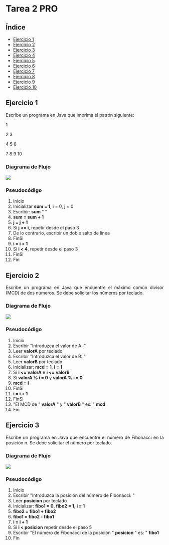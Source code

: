 <div align="justify">

# Tarea 2 PRO

## Índice

- [Ejercicio 1](#ejercicio01)
- [Ejercicio 2](#ejercicio02)
- [Ejercicio 3](#ejercicio03)
- [Ejercicio 4](#ejercicio04)
- [Ejercicio 5](#ejercicio05)
- [Ejercicio 6](#ejercicio06)
- [Ejercicio 7](#ejercicio07)
- [Ejercicio 8](#ejercicio08)
- [Ejercicio 9](#ejercicio09)
- [Ejercicio 10](#ejercicio10)

## Ejercicio 1 <a name="ejercicio01"></a>

Escribe un programa en Java que imprima el patrón siguiente:

1

2 3

4 5 6

7 8 9 10

### Diagrama de Flujo

<img src="images/diagrama-tarea3-01.png"/>

### Pseudocódigo

1. Inicio
2. Inicializar __sum = 1__, i = 0, j = 0
3. Escribir: __sum__ " "
4. __sum = sum + 1__
5. __j = j + 1__
6. Si __j <= i__, repetir desde el paso 3
7. De lo contrario, escribir un doble salto de línea
8. FinSi
9. __i = i + 1__
10. Si __i < 4__, repetir desde el paso 3
11. FinSi
12. Fin

## Ejercicio 2 <a name="ejercicio02"></a>

Escribe un programa en Java que encuentre el máximo común divisor (MCD) de dos números. Se debe solicitar los números por teclado.

### Diagrama de Flujo

<img src="images/diagrama-tarea3-02.png"/>

### Pseudocódigo

1. Inicio
2. Escribir "Introduzca el valor de A: "
3. Leer __valorA__ por teclado
4. Escribir "Introduzca el valor de B: "
5. Leer __valorB__ por teclado
6. Inicializar: __mcd = 1__, __i = 1__
7. Si __i <= valorA__ e __i <= valorB__
8. Si __valorA % i = 0__ y __valorA % i = 0__
9. __mcd = i__
11. FinSi
12. __i = i + 1__
13. FinSi
14. "El MCD de " __valorA__ " y " __valorB__ " es: " __mcd__
15. Fin

## Ejercicio 3 <a name="ejercicio03"></a>

Escribe un programa en Java que encuentre el número de Fibonacci en la posición n.  Se debe solicitar el número por teclado.

### Diagrama de Flujo

<img src="images/diagrama-tarea3-03.png"/>

### Pseudocódigo

1. Inicio
2. Escribir "Introduzca la posición del número de Fibonacci: "
3. Leer __posicion__ por teclado
4. Inicializar: __fibo1 = 0__, __fibo2 = 1__, __i = 1__
5. __fibo2 = fibo1 + fibo2__
6. __fibo1 = fibo2 - fibo1__
7. __i = i + 1__
8. Si __i < posicion__ repetir desde el paso 5
9. Escribir "El número de Fibonacci de la posición " __posicion__ " es: " __fibo1__
10. Fin

</div>
